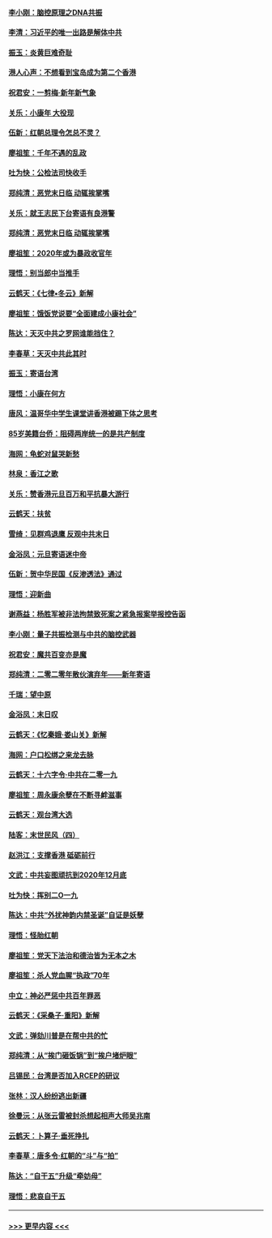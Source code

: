 #### [李小刚：脑控原理之DNA共振](../pages/nsc993/n11780962.md?t=01101255) 
#### [李清：习近平的唯一出路是解体中共](../pages/nsc993/n11780866.md?t=01101255) 
#### [振玉：炎黄巨难奇耻](../pages/nsc993/n11779632.md?t=01101255) 
#### [港人心声：不想看到宝岛成为第二个香港](../pages/nsc993/n11778817.md?t=01101255) 
#### [祝君安：一剪梅‧新年新气象](../pages/nsc993/n11776340.md?t=01101255) 
#### [关乐：小康年 大役现](../pages/nsc993/n11774213.md?t=01101255) 
#### [伍新：红朝总理令怎总不灵？](../pages/nsc993/n11770813.md?t=01101255) 
#### [廖祖笙：千年不遇的乱政](../pages/nsc993/n11770373.md?t=01101255) 
#### [吐为快：公检法司快收手](../pages/nsc993/n11770359.md?t=01101255) 
#### [郑纯清：恶党末日临 动辄挨掌嘴](../pages/nsc993/n11769912.md?t=01101255) 
#### [关乐：就王志民下台寄语有良港警](../pages/nsc993/n11769903.md?t=01101255) 
#### [郑纯清：恶党末日临 动辄挨掌嘴](../pages/nsc993/n11769356.md?t=01101255) 
#### [廖祖笙：2020年或为暴政收官年](../pages/nsc993/n11768216.md?t=01101255) 
#### [理悟：别当郎中当推手](../pages/nsc993/n11768243.md?t=01101255) 
#### [云鹤天：《七律▪冬云》新解](../pages/nsc993/n11768204.md?t=01101255) 
#### [廖祖笙：饿饭党说要“全面建成小康社会”](../pages/nsc993/n11767482.md?t=01101255) 
#### [陈达：天灭中共之罗网谁能挡住？](../pages/nsc993/n11767465.md?t=01101255) 
#### [李春草：天灭中共此其时](../pages/nsc993/n11767452.md?t=01101255) 
#### [振玉：寄语台湾](../pages/nsc993/n11767432.md?t=01101255) 
#### [理悟：小康在何方](../pages/nsc993/n11767394.md?t=01101255) 
#### [唐风：温哥华中学生课堂讲香港被踢下体之思考](../pages/nsc993/n11766848.md?t=01101255) 
#### [85岁美籍台侨：阻碍两岸统一的是共产制度](../pages/nsc993/n11765043.md?t=01101255) 
#### [海网：龟蛇对鼠哭新愁](../pages/nsc993/n11764895.md?t=01101255) 
#### [林泉：香江之歌](../pages/nsc993/n11764415.md?t=01101255) 
#### [关乐：赞香港元旦百万和平抗暴大游行](../pages/nsc993/n11764382.md?t=01101255) 
#### [云鹤天：扶贫](../pages/nsc993/n11764245.md?t=01101255) 
#### [雪绮：见群鸡退鹰  反观中共末日](../pages/nsc993/n11762112.md?t=01101255) 
#### [金浴凤：元旦寄语迷中帝](../pages/nsc993/n11761788.md?t=01101255) 
#### [伍新：贺中华民国《反渗透法》通过](../pages/nsc993/n11761994.md?t=01101255) 
#### [理悟：迎新曲](../pages/nsc993/n11761152.md?t=01101255) 
#### [谢燕益：杨胜军被非法拘禁致死案之紧急报案举报控告函](../pages/nsc993/n11756134.md?t=01101255) 
#### [李小刚：量子共振检测与中共的脑控武器](../pages/nsc993/n11754518.md?t=01101255) 
#### [祝君安：魔共百变亦是魔](../pages/nsc993/n11754469.md?t=01101255) 
#### [郑纯清：二零二零年散伙演弃年——新年寄语](../pages/nsc993/n11754195.md?t=01101255) 
#### [千瑞：望中原](../pages/nsc993/n11754159.md?t=01101255) 
#### [金浴凤：末日叹](../pages/nsc993/n11752359.md?t=01101255) 
#### [云鹤天：《忆秦娥‧娄山关》新解](../pages/nsc993/n11752348.md?t=01101255) 
#### [海网：户口松绑之来龙去脉](../pages/nsc993/n11752328.md?t=01101255) 
#### [云鹤天：十六字令‧中共在二零一九](../pages/nsc993/n11752305.md?t=01101255) 
#### [廖祖笙：周永康余孽在不断寻衅滋事](../pages/nsc993/n11751013.md?t=01101255) 
#### [云鹤天：观台湾大选](../pages/nsc993/n11751007.md?t=01101255) 
#### [陆客：末世民风（四）](../pages/nsc993/n11749203.md?t=01101255) 
#### [赵洪江：支撑香港 砥砺前行](../pages/nsc993/n11748482.md?t=01101255) 
#### [文武：中共妄图顽抗到2020年12月底](../pages/nsc993/n11748446.md?t=01101255) 
#### [吐为快：挥别二O一九](../pages/nsc993/n11748411.md?t=01101255) 
#### [陈达：中共“外扰神韵内禁圣诞”自证是妖孽](../pages/nsc993/n11748226.md?t=01101255) 
#### [理悟：怪胎红朝](../pages/nsc993/n11748206.md?t=01101255) 
#### [廖祖笙：党天下法治和德治皆为无本之木](../pages/nsc993/n11748135.md?t=01101255) 
#### [廖祖笙：杀人党血腥“执政”70年](../pages/nsc993/n11745144.md?t=01101255) 
#### [中立：神必严惩中共百年罪恶](../pages/nsc993/n11744970.md?t=01101255) 
#### [云鹤天：《采桑子‧重阳》新解](../pages/nsc993/n11744948.md?t=01101255) 
#### [文武：弹劾川普是在帮中共的忙](../pages/nsc993/n11744758.md?t=01101255) 
#### [郑纯清：从“挨门砸饭锅”到“挨户堵炉眼”](../pages/nsc993/n11744745.md?t=01101255) 
#### [吕锡民：台湾是否加入RCEP的研议](../pages/nsc993/n11744701.md?t=01101255) 
#### [张林：汉人纷纷逃出新疆](../pages/nsc993/n11743530.md?t=01101255) 
#### [徐曼沅：从张云雷被封杀想起相声大师吴兆南](../pages/nsc993/n11741816.md?t=01101255) 
#### [云鹤天：卜算子‧垂死挣扎](../pages/nsc993/n11739956.md?t=01101255) 
#### [李春草：唐多令‧红朝的“斗”与“拍”](../pages/nsc993/n11739830.md?t=01101255) 
#### [陈达：“自干五”升级“牵妨母”](../pages/nsc993/n11739724.md?t=01101255) 
#### [理悟：悲哀自干五](../pages/nsc993/n11739547.md?t=01101255) 

----
#### [ >>> 更早内容 <<< ](../indexes/nsc993-earlier.md)
